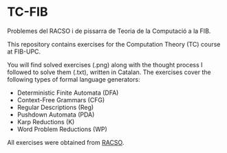 # TC-FIB
Problemes del RACSO i de pissarra de Teoria de la Computació a la FIB.

This repository contains exercises for the Computation Theory (TC) course at FIB-UPC.

You will find solved exercises (.png) along with the thought process I followed to solve them
(.txt), written in Catalan. The exercises cover the following types of formal language generators:

- Deterministic Finite Automata (DFA)  
- Context-Free Grammars (CFG)  
- Regular Descriptions (Reg)  
- Pushdown Automata (PDA)  
- Karp Reductions (K)  
- Word Problem Reductions (WP)  
<!--- CFG Reductions (CFG) Incompletes però estàn al racso, 

    gthumb va molt bé per retallar fotos a ubuntu -->  

All exercises were obtained from [RACSO](https://racso.lsi.upc.edu/juezwsgi/index).
